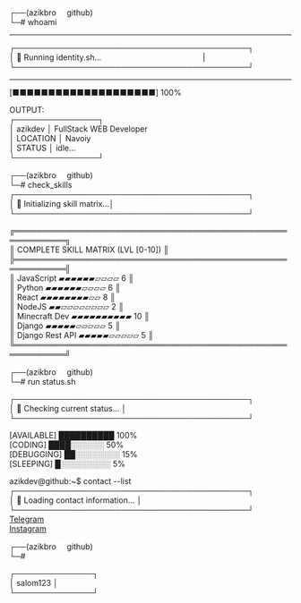 <!-- azikdev@github:~$ whoami   -->

┌──(azikbro<img src="kali_icon.svg" width="15" height="15" alt="kali-linux"/> github)  
└─# whoami  

---

┌──────────────────────────────────────────┐  
│ 🔵 Running identity.sh...‎ ‎ ‎ ‎ ‎ ‎ ‎ ‎ ‎ ‎ ‎ ‎ ‎ ‎ ‎ ‎ ‎ ‎ ‎ ‎ ‎ ‎ ‎ ‎ ‎ ‎ ‎ ‎ ‎ ‎ ‎ ‎ ‎ ‎ ‎ ‎ ‎ ‎ ‎ ‎ ‎ ‎ ‎ ‎ ‎ ‎ ‎ ‎ ‎ ‎ ‎ ‎ ‎ ‎ ‎ ‎ ‎ ‎ ‎ ‎ ‎ ‎ ‎ |  
└──────────────────────────────────────────┘

---

[■■■■■■■■■■■■■■■■■■■■] 100%

OUTPUT:  
┌───────────────┐  
│ azikdev │ FullStack WEB Developer  
│ LOCATION │ Navoiy  
│ STATUS │ idle...  
└───────────────┘

┌──(azikbro<img src="kali_icon.svg" width="15" height="15" alt="kali-linux"/> github)  
└─# check_skills  
┌──────────────────────────────────────────┐  
│ 🔵 Initializing skill matrix...│  
└──────────────────────────────────────────┘

╔═══════════════════════════════════════════════════════════╗  
║ COMPLETE SKILL MATRIX (LVL [0-10]) ║  
╠═══════════════════════════════════════════════════════════╣  
║ JavaScript ▰▰▰▰▰▰▱▱▱▱ 6 ║  
║ Python ▰▰▰▰▰▰▱▱▱▱ 6 ║  
║ React ▰▰▰▰▰▰▰▰▱▱ 8 ║  
║ NodeJS ▰▰▱▱▱▱▱▱▱▱ 2 ║  
║ Minecraft Dev ▰▰▰▰▰▰▰▰▰▰ 10 ║  
║ Django ▰▰▰▰▰▱▱▱▱▱ 5 ║  
║ Django Rest API ▰▰▰▰▰▱▱▱▱▱ 5 ║  
╚═══════════════════════════════════════════════════════════╝

┌──(azikbro<img src="kali_icon.svg" width="15" height="15" alt="kali-linux"/> github)  
└─# run status.sh

┌──────────────────────────────────────────┐  
│ 🔵 Checking current status... │  
└──────────────────────────────────────────┘

[AVAILABLE] ██████████ 100%  
[CODING] ████░░░░░░ 50%  
[DEBUGGING] ██░░░░░░░░ 15%  
[SLEEPING] █░░░░░░░░░ 5%

azikdev@github:~$ contact --list  
┌──────────────────────────────────────────┐  
│ 🔵 Loading contact information... │  
└──────────────────────────────────────────┘  
[Telegram](https://t.me/azikdev02)  
[Instagram](https://www.instagram.com/_azik__bro_/)

┌──(azikbro<img src="kali_icon.svg" width="15" height="15" alt="kali-linux"/> github)  
└─#

┌──────────────┐    
│  salom123    │    
└──────────────┘    
